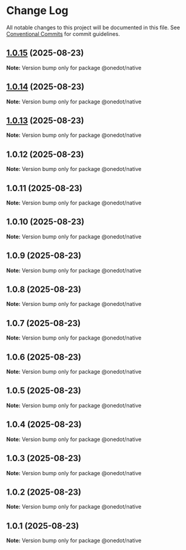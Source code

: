 # Change Log

All notable changes to this project will be documented in this file.
See [Conventional Commits](https://conventionalcommits.org) for commit guidelines.

## [1.0.15](https://github.com/onedot-js/onedot-js/compare/@onedot/native@1.0.14...@onedot/native@1.0.15) (2025-08-23)

**Note:** Version bump only for package @onedot/native

## [1.0.14](https://github.com/onedot-js/onedot-js/compare/@onedot/native@1.0.13...@onedot/native@1.0.14) (2025-08-23)

**Note:** Version bump only for package @onedot/native

## [1.0.13](https://github.com/onedot-js/onedot-js/compare/@onedot/native@1.0.12...@onedot/native@1.0.13) (2025-08-23)

**Note:** Version bump only for package @onedot/native

## 1.0.12 (2025-08-23)

**Note:** Version bump only for package @onedot/native

## 1.0.11 (2025-08-23)

**Note:** Version bump only for package @onedot/native

## 1.0.10 (2025-08-23)

**Note:** Version bump only for package @onedot/native

## 1.0.9 (2025-08-23)

**Note:** Version bump only for package @onedot/native

## 1.0.8 (2025-08-23)

**Note:** Version bump only for package @onedot/native

## 1.0.7 (2025-08-23)

**Note:** Version bump only for package @onedot/native

## 1.0.6 (2025-08-23)

**Note:** Version bump only for package @onedot/native

## 1.0.5 (2025-08-23)

**Note:** Version bump only for package @onedot/native

## 1.0.4 (2025-08-23)

**Note:** Version bump only for package @onedot/native

## 1.0.3 (2025-08-23)

**Note:** Version bump only for package @onedot/native

## 1.0.2 (2025-08-23)

**Note:** Version bump only for package @onedot/native

## 1.0.1 (2025-08-23)

**Note:** Version bump only for package @onedot/native
